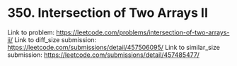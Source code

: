 # 350. Intersection of Two Arrays II

Link to problem: https://leetcode.com/problems/intersection-of-two-arrays-ii/
Link to diff_size submission: https://leetcode.com/submissions/detail/457506095/
Link to similar_size submission: https://leetcode.com/submissions/detail/457485477/
